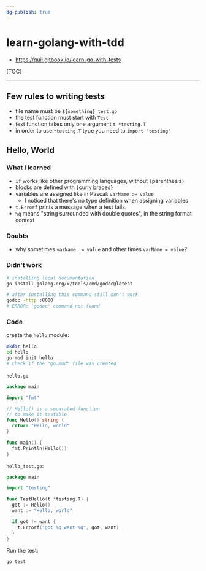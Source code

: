 ```yaml
---
dg-publish: true
---
```

# learn-golang-with-tdd

- <https://quii.gitbook.io/learn-go-with-tests>

[TOC]

---

## Few rules to writing tests

- file name must be `${something}_test.go`
- the test function must start with `Test`
- test function takes only one argument `t *testing.T`
- in order to use `*testing.T` type you need to `import "testing"`


## Hello, World


### What I learned

- `if` works like other programming languages, without `(`parenthesis`)`
- blocks are defined with `{`curly braces`}`
- variables are assigned like in Pascal: `varName := value`
    - I noticed that there's no type definition when assigning variables
- `t.Errorf` prints a message when a test fails.
- `%q` means "string surrounded with double quotes", in the string format context 

### Doubts

- why sometimes `varName := value` and other times `varName = value`?

### Didn't work

```bash
# installing local documentation
go install golang.org/x/tools/cmd/godoc@latest

# after installing this command still don't work
godoc -http :8000
# ERROR: 'godoc' command not found
```


### Code

create the `hello` module:
```bash
mkdir hello
cd hello
go mod init hello
# check if the "go.mod" file was created
```

`hello.go`:
```go
package main

import "fmt"

// Hello() is a separated function
// to make it testable
func Hello() string {
  return "Hello, world"
}

func main() {
  fmt.Println(Hello())
}
```

`hello_test.go`:
```go
package main

import "testing"

func TestHello(t *testing.T) {
  got := Hello()
  want := "Hello, world"

  if got != want {
    t.Errorf("got %q want %q", got, want)
  }
}
```

Run the test:
```bash
go test
```

